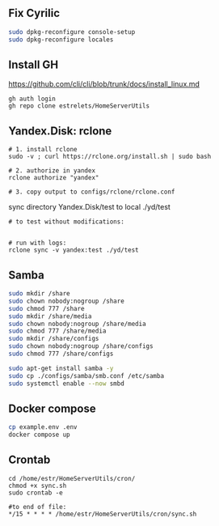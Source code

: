 ## Fix Cyrilic

```sh
sudo dpkg-reconfigure console-setup
sudo dpkg-reconfigure locales
```

## Install GH

https://github.com/cli/cli/blob/trunk/docs/install_linux.md

```shell
gh auth login
gh repo clone estrelets/HomeServerUtils
```

## Yandex.Disk: rclone

```
# 1. install rclone
sudo -v ; curl https://rclone.org/install.sh | sudo bash

# 2. authorize in yandex
rclone authorize "yandex"

# 3. copy output to configs/rclone/rclone.conf
```

sync directory Yandex.Disk/test to local ./yd/test

```
# to test without modifications:


# run with logs:
rclone sync -v yandex:test ./yd/test
```


## Samba

```bash
sudo mkdir /share
sudo chown nobody:nogroup /share                                           
sudo chmod 777 /share
sudo mkdir /share/media
sudo chown nobody:nogroup /share/media                                           
sudo chmod 777 /share/media
sudo mkdir /share/configs
sudo chown nobody:nogroup /share/configs                                           
sudo chmod 777 /share/configs

sudo apt-get install samba -y
sudo cp ./configs/samba/smb.conf /etc/samba
sudo systemctl enable --now smbd
```


## Docker compose

```bash
cp example.env .env
docker compose up
```


## Crontab

```
cd /home/estr/HomeServerUtils/cron/
chmod +x sync.sh
sudo crontab -e

#to end of file:
*/15 * * * * /home/estr/HomeServerUtils/cron/sync.sh
```